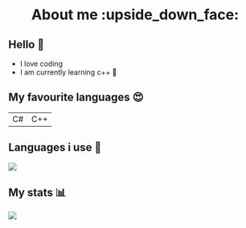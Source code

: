 <h1 align="center">About me :upside_down_face:</h1>

## Hello :wave:
- I love coding
- I am currently learning c++ :smiling_face_with_tear:

## My favourite languages :heart_eyes:
<table>
<tr>
<td>C#</td>
<td>C++</td>
</tr>
</table>

## Languages i use :100:
<img src="https://github-readme-stats.vercel.app/api/top-langs?username=J1rk0s&layout=compact"/>

## My stats :bar_chart:
<img src="https://github-readme-stats.vercel.app/api?username=J1rk0s&show_icons=true&theme=transparent"/>
